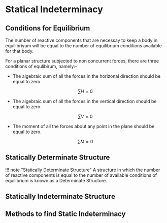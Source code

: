 # Statical Indeterminacy
## Conditions for Equilibrium
The number of reactive components that are necessay to keep a body in equilibriyum will be equal to the number of equilibrium conditions available for that body.

For a planar structure subjected to non concurrent forces, there are three conditions of equlibirum, namely:-

- The algebraic sum of all the forces in the horizonal direction should be equal to zero.

$$\sum{H}=0$$

- The algebraic sum of all the forces in the vertical direction should be equal to zero.

$$\sum{V}=0$$

- The moment of all the forces about any point in the plane should be equal to zero.

$$\sum{M}=0$$

## Statically Determinate Structure

!!! note "Statically Determinate Structure"
    A structure in which the number of reactive components is equal to the number of available conditions of equilibrium is known as a Determinate Structure.

## Statically Indeterminate Structure

## Methods to find Static Indeterminacy



